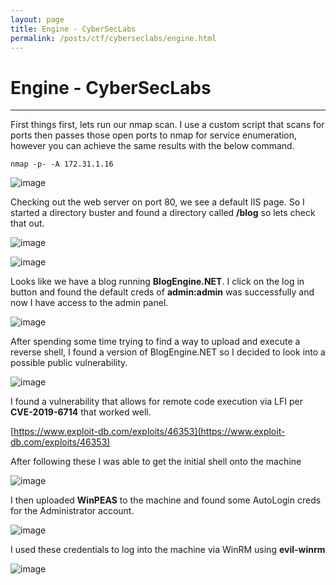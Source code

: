 ```yaml
---
layout: page
title: Engine - CyberSecLabs
permalink: /posts/ctf/cyberseclabs/engine.html
---
```


# Engine - CyberSecLabs
----


First things first, lets run our nmap scan.  I use a custom script that scans for ports then passes those open ports to nmap for service enumeration, however you can achieve the same results with the below command.

`nmap -p- -A 172.31.1.16`

![image](https://user-images.githubusercontent.com/50459517/109043545-13d81680-7697-11eb-8759-8edfeb3c1636.png)

Checking out the web server on port 80, we see a default IIS page.  So I started a directory buster and found a directory called **/blog** so lets check that out.

![image](https://user-images.githubusercontent.com/50459517/109043587-1e92ab80-7697-11eb-85e2-447ee578fbd8.png)

![image](https://user-images.githubusercontent.com/50459517/109044231-c5774780-7697-11eb-88cf-4cbd030425eb.png)

Looks like we have a blog running **BlogEngine.NET**. I click on the log in button and found the default creds of **admin:admin** was successfully and now I have access to the admin panel.

![image](https://user-images.githubusercontent.com/50459517/109043699-3833f300-7697-11eb-808c-6f7995773a78.png)

After spending some time trying to find a way to upload and execute a reverse shell, I found a version of BlogEngine.NET so I decided to look into a possible public vulnerability.

![image](https://user-images.githubusercontent.com/50459517/109043745-44b84b80-7697-11eb-8f0a-d03ba86e304c.png)

I found a vulnerability that allows for remote code execution via LFI per **CVE-2019-6714** that worked well.

[https://www.exploit-db.com/exploits/46353](https://www.exploit-db.com/exploits/46353)

After following these I was able to get the initial shell onto the machine

![image](https://user-images.githubusercontent.com/50459517/109043793-513ca400-7697-11eb-8fea-b9f46f6cdd8a.png)

I then uploaded **WinPEAS** to the machine and found some AutoLogin creds for the Administrator account.

![image](https://user-images.githubusercontent.com/50459517/109043847-5d286600-7697-11eb-9209-d4f3a272e39d.png)

I used these credentials to log into the machine via WinRM using **evil-winrm**

![image](https://user-images.githubusercontent.com/50459517/109043895-674a6480-7697-11eb-9300-98f33b7bee74.png)
